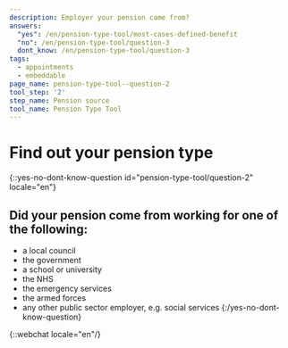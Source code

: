 ```yaml
---
description: Employer your pension came from?
answers:
  "yes": /en/pension-type-tool/most-cases-defined-benefit
  "no": /en/pension-type-tool/question-3
  dont_know: /en/pension-type-tool/question-3
tags:
  - appointments
  - embeddable
page_name: pension-type-tool--question-2
tool_step: '2'
step_name: Pension source
tool_name: Pension Type Tool
---
```


# Find out your pension type

{::yes-no-dont-know-question id="pension-type-tool/question-2" locale="en"}

## Did your pension come from working for one of the following:

- a local council
- the government
- a school or university
- the NHS
- the emergency services
- the armed forces
- any other public sector employer, e.g. social services
  {:/yes-no-dont-know-question}

{::webchat locale="en"/}

